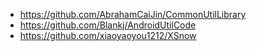 * https://github.com/AbrahamCaiJin/CommonUtilLibrary
* https://github.com/Blankj/AndroidUtilCode
* https://github.com/xiaoyaoyou1212/XSnow
